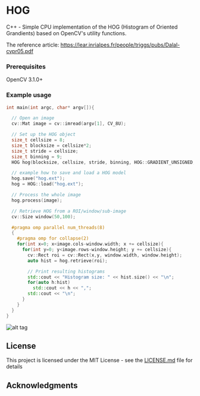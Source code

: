 # HOG

C++ - Simple CPU implementation of the HOG (Histogram of Oriented Grandients) based on OpenCV's utility functions.

The reference article: https://lear.inrialpes.fr/people/triggs/pubs/Dalal-cvpr05.pdf

### Prerequisites

OpenCV 3.1.0+

### Example usage

```C++
int main(int argc, char* argv[]){

  // Open an image
  cv::Mat image = cv::imread(argv[1], CV_8U);

  // Set up the HOG object
  size_t cellsize = 8;
  size_t blocksize = cellsize*2;
  size_t stride = cellsize;
  size_t binning = 9;
  HOG hog(blocksize, cellsize, stride, binning, HOG::GRADIENT_UNSIGNED, HOG::L2hys);

  // example how to save and load a HOG model
  hog.save("hog.ext");
  hog = HOG::load("hog.ext");

  // Process the whole image
  hog.process(image);

  // Retrieve HOG from a ROI/window/sub-image
  cv::Size window(50,100);

  #pragma omp parallel num_threads(8)
  {
    #pragma omp for collapse(2)
    for(int x=0; x<image.cols-window.width; x += cellsize){
      for(int y=0; y<image.rows-window.height; y += cellsize){
        cv::Rect roi = cv::Rect(x,y, window.width, window.height);
        auto hist = hog.retrieve(roi);

        // Print resulting histograms
        std::cout << "Histogram size: " << hist.size() << "\n";
        for(auto h:hist)
          std::cout << h << ",";
        std::cout << "\n";
      }
    }
  }
}
```

![alt tag](https://raw.githubusercontent.com/lcit/HOG/master/img/HOG.png)

## License

This project is licensed under the MIT License - see the [LICENSE.md](LICENSE.md) file for details

## Acknowledgments
